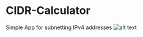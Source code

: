 # CIDR-Calculator
Simple App for subnetting IPv4 addresses
![alt text](https://github.com/mmh4all/CIDR-Calculator/blob/main/image.jpg?raw=true)
